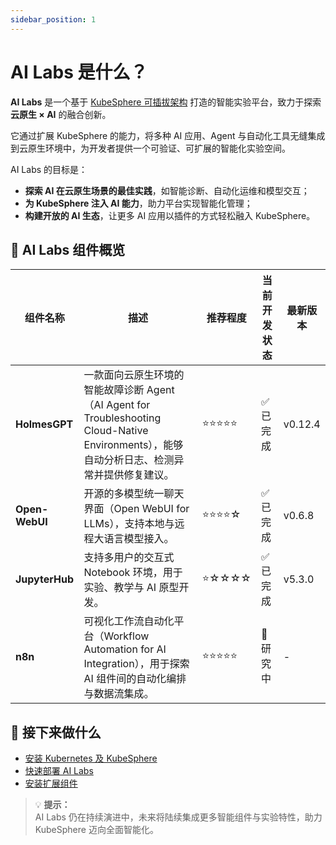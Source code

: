 ```yaml
---
sidebar_position: 1
---
```


# AI Labs 是什么？

**AI Labs** 是一个基于 [KubeSphere 可插拔架构](https://dev-guide.kubesphere.io/extension-dev-guide/zh/overview/) 打造的智能实验平台，致力于探索 **云原生 × AI** 的融合创新。

它通过扩展 KubeSphere 的能力，将多种 AI 应用、Agent 与自动化工具无缝集成到云原生环境中，为开发者提供一个可验证、可扩展的智能化实验空间。

AI Labs 的目标是：
- **探索 AI 在云原生场景的最佳实践**，如智能诊断、自动化运维和模型交互；
- **为 KubeSphere 注入 AI 能力**，助力平台实现智能化管理；
- **构建开放的 AI 生态**，让更多 AI 应用以插件的方式轻松融入 KubeSphere。


## 🚀 AI Labs 组件概览

| 组件名称           | 描述                                                                                                   | 推荐程度  | 当前开发状态 | 最新版本   |
| -------------- | ---------------------------------------------------------------------------------------------------- | ----- | ------ | ------ |
| **HolmesGPT**  | 一款面向云原生环境的智能故障诊断 Agent（AI Agent for Troubleshooting Cloud-Native Environments），能够自动分析日志、检测异常并提供修复建议。 | ⭐⭐⭐⭐⭐ | ✅ 已完成  | v0.12.4 |
| **Open-WebUI** | 开源的多模型统一聊天界面（Open WebUI for LLMs），支持本地与远程大语言模型接入。                                                    | ⭐⭐⭐⭐☆ | ✅ 已完成  | v0.6.8 |
| **JupyterHub** | 支持多用户的交互式 Notebook 环境，用于实验、教学与 AI 原型开发。                                                              | ⭐☆☆☆☆ | ✅ 已完成  | v5.3.0 |
| **n8n**        | 可视化工作流自动化平台（Workflow Automation for AI Integration），用于探索 AI 组件间的自动化编排与数据流集成。                         | ⭐⭐⭐⭐⭐  | 🧪 研究中 | -      |



## 📘 接下来做什么

- [安装 Kubernetes 及 KubeSphere](https://docs.kubesphere.com.cn/)
- [快速部署 AI Labs](./quick-start.md)
- [安装扩展组件](./extension-managerment/)


> 💡 **提示：**  
> AI Labs 仍在持续演进中，未来将陆续集成更多智能组件与实验特性，助力 KubeSphere 迈向全面智能化。
